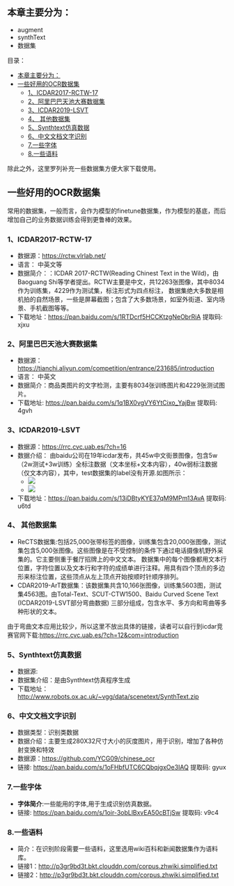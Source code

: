 
## 本章主要分为：
   - augment
   - synthText
   - 数据集

目录：
- [本章主要分为：](#本章主要分为)
- [一些好用的OCR数据集](#一些好用的ocr数据集)
  - [1、ICDAR2017-RCTW-17](#1icdar2017-rctw-17)
  - [2、阿里巴巴天池大赛数据集](#2阿里巴巴天池大赛数据集)
  - [3、ICDAR2019-LSVT](#3icdar2019-lsvt)
  - [4、 其他数据集](#4-其他数据集)
  - [5、Synthtext仿真数据](#5synthtext仿真数据)
  - [6、中文文档文字识别](#6中文文档文字识别)
  - [7.一些字体](#7一些字体)
  - [8.一些语料](#8一些语料)


除此之外，这里罗列补充一些数据集方便大家下载使用。
## 一些好用的OCR数据集
常用的数据集，一般而言，会作为模型的finetune数据集，作为模型的基底，而后增加自己的业务数据训练会得到更鲁棒的效果。

### 1、ICDAR2017-RCTW-17
- 数据源：https://rctw.vlrlab.net/
- 语言： 中英文等
- 数据简介：：ICDAR 2017-RCTW(Reading Chinest Text in the Wild)，由Baoguang Shi等学者提出。RCTW主要是中文，共12263张图像，其中8034作为训练集，4229作为测试集，标注形式为四点标注， 数据集绝大多数是相机拍的自然场景，一些是屏幕截图；包含了大多数场景，如室外街道、室内场景、手机截图等等。
- 下载地址：https://pan.baidu.com/s/1RTDcrf5HCCKtzgNeObrRiA 提取码: xjxu

### 2、阿里巴巴天池大赛数据集
- 数据源：https://tianchi.aliyun.com/competition/entrance/231685/introduction
- 语言： 中英文
- 数据简介：商品类图片的文字检测，主要有8034张训练图片和4229张测试图片。
- 下载地址: https://pan.baidu.com/s/1q1BX0vgVY6YtCixo_YajBw 提取码: 4gvh

### 3、ICDAR2019-LSVT
- 数据源：https://rrc.cvc.uab.es/?ch=16
- 数据介绍： 由baidu公司在19年icdar发布，共45w中文街景图像，包含5w（2w测试+3w训练）全标注数据（文本坐标+文本内容），40w弱标注数据（仅文本内容），其中，test数据集的label没有开源.如图所示：
  - ![](./images/LSVT.jpg)
  - ![](./images/LSVT_unlabeled.jpg)
- 下载地址：https://pan.baidu.com/s/13iDBtyKYE37qM9MPm13AvA 提取码: u6td


### 4、 其他数据集
- ReCTS数据集:包括25,000张带标签的图像，训练集包含20,000张图像，测试集包含5,000张图像。这些图像是在不受控制的条件下通过电话摄像机野外采集的。它主要侧重于餐厅招牌上的中文文本。 数据集中的每个图像都用文本行位置，字符位置以及文本行和字符的成绩单进行注释。用具有四个顶点的多边形来标注位置，这些顶点从左上顶点开始按顺时针顺序排列。
- CDAR2019-ArT数据集：该数据集共含10,166张图像，训练集5603图，测试集4563图。由Total-Text、SCUT-CTW1500、Baidu Curved Scene Text (ICDAR2019-LSVT部分弯曲数据) 三部分组成，包含水平、多方向和弯曲等多种形状的文本。

由于弯曲文本应用比较少，所以这里不放出具体的链接，读者可以自行到icdar竞赛官网下载:https://rrc.cvc.uab.es/?ch=12&com=introduction

### 5、Synthtext仿真数据

- 数据源:
- 数据集介绍：是由Synthtext仿真程序生成
- 下载地址：http://www.robots.ox.ac.uk/~vgg/data/scenetext/SynthText.zip

### 6、中文文档文字识别

- 数据类型：识别类数据
- 数据介绍：主要生成280X32尺寸大小的灰度图片，用于识别，增加了各种仿射变换和特效
- 数据源：https://github.com/YCG09/chinese_ocr  
- 链接: https://pan.baidu.com/s/1oFHbfUTC6CQbqjgxOe3IAQ 提取码: gyux

### 7.一些字体
- **字体简介**:一些能用的字体,用于生成识别仿真数据。
- 链接: https://pan.baidu.com/s/1oir-3obLlBxvEA50cBTjSw 提取码: v9c4

### 8.一些语料
- 简介：在识别阶段需要一些语料，这里选用wiki百科和新闻数据集作为语料库。
- 链接1：http://p3gr9bd3t.bkt.clouddn.com/corpus.zhwiki.simplified.txt
- 链接2：http://p3gr9bd3t.bkt.clouddn.com/corpus.zhwiki.simplified.txt